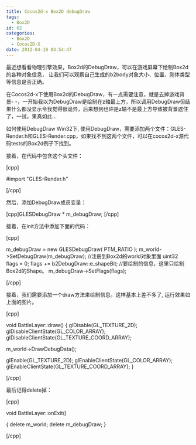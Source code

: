 ```yaml
---
title: Cocos2d-x Box2D debugDraw
tags:
  - Box2D
id: 62
categories:
  - Box2D
  - Cocos2D-X
date: 2012-04-10 04:54:47
---
```


最近想看看物理引擎效果，Box2d的DebugDraw，可以在游戏屏幕下绘制Box2d的各种对象信息， 让我们可以观察自己生成的b2body对象大小、位置、刚体类型等信息是否正确。

在Cocos2d-x下使用Box2d的DebugDraw，有一点需要注意，就是去掉游戏背景- -，一开始我以为DebugDraw是绘制在z轴最上方，所以调用DebugDraw但结果什么都没显示令我觉得很诡异，后来想到也许是z轴不是最上方导致被背景遮住了，一试，果真如此…

如何使用DebugDraw
Win32下, 使用DebugDraw，需要添加两个文件：GLES-Render.h和GLES-Render.cpp，如果找不到这两个文件，可以在cocos2d-x源代码tests的Box2d例子下找到。

接着，在代码中包含这个头文件：

[cpp]

#import &quot;GLES-Render.h&quot;

[/cpp]

然后，添加DebugDraw成员变量：

[cpp]GLESDebugDraw * m_debugDraw; [/cpp]

接着，在init方法中添加下面的代码：

[cpp]

m_debugDraw = new GLESDebugDraw( PTM_RATIO );
m_world-&gt;SetDebugDraw(m_debugDraw); //注册到Box2d的world对象里面
uint32 flags = 0;
flags += b2DebugDraw::e_shapeBit; //要绘制的信息，这里只绘制Box2d的Shape。
m_debugDraw-&gt;SetFlags(flags);

[/cpp]

接着，我们需要添加一个draw方法来绘制信息。这样基本上差不多了, 运行效果如上面的图片。

[cpp]

void BattleLayer::draw()
{
glDisable(GL_TEXTURE_2D);
glDisableClientState(GL_COLOR_ARRAY);
glDisableClientState(GL_TEXTURE_COORD_ARRAY);

m_world-&gt;DrawDebugData();

glEnable(GL_TEXTURE_2D);
glEnableClientState(GL_COLOR_ARRAY);
glEnableClientState(GL_TEXTURE_COORD_ARRAY);
}

[/cpp]

最后记得delete掉：

[cpp]

void BattleLayer::onExit()

{
delete m_world;
delete m_debugDraw;
}

[/cpp]